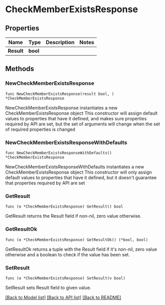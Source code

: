 # CheckMemberExistsResponse

## Properties

Name | Type | Description | Notes
------------ | ------------- | ------------- | -------------
**Result** | **bool** |  | 

## Methods

### NewCheckMemberExistsResponse

`func NewCheckMemberExistsResponse(result bool, ) *CheckMemberExistsResponse`

NewCheckMemberExistsResponse instantiates a new CheckMemberExistsResponse object
This constructor will assign default values to properties that have it defined,
and makes sure properties required by API are set, but the set of arguments
will change when the set of required properties is changed

### NewCheckMemberExistsResponseWithDefaults

`func NewCheckMemberExistsResponseWithDefaults() *CheckMemberExistsResponse`

NewCheckMemberExistsResponseWithDefaults instantiates a new CheckMemberExistsResponse object
This constructor will only assign default values to properties that have it defined,
but it doesn't guarantee that properties required by API are set

### GetResult

`func (o *CheckMemberExistsResponse) GetResult() bool`

GetResult returns the Result field if non-nil, zero value otherwise.

### GetResultOk

`func (o *CheckMemberExistsResponse) GetResultOk() (*bool, bool)`

GetResultOk returns a tuple with the Result field if it's non-nil, zero value otherwise
and a boolean to check if the value has been set.

### SetResult

`func (o *CheckMemberExistsResponse) SetResult(v bool)`

SetResult sets Result field to given value.



[[Back to Model list]](../README.md#documentation-for-models) [[Back to API list]](../README.md#documentation-for-api-endpoints) [[Back to README]](../README.md)


